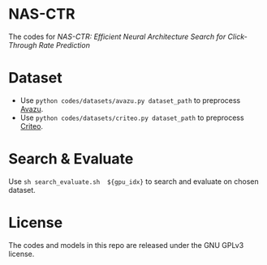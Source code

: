 # NAS-CTR

The codes for *NAS-CTR: Efficient Neural Architecture Search  for Click-Through Rate Prediction*

# Dataset

- Use `python codes/datasets/avazu.py dataset_path` to preprocess [Avazu](https://www.kaggle.com/c/avazu-ctr-prediction/data).
- Use `python codes/datasets/criteo.py dataset_path` to preprocess [Criteo](https://www.kaggle.com/c/criteo-display-ad-challenge).

# Search & Evaluate

Use `sh search_evaluate.sh  ${gpu_idx}` to search and evaluate on chosen dataset.

# License
The codes and models in this repo are released under the GNU GPLv3 license.